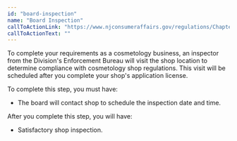 ```yaml
---
id: "board-inspection"
name: "Board Inspection"
callToActionLink: "https://www.njconsumeraffairs.gov/regulations/Chapter-28-Board-of-Cosmetology-and-Hairstyling.pdf"
callToActionText: ""
---
```


To complete your requirements as a cosmetology business, an inspector from the Division's Enforcement Bureau will visit the shop location to determine compliance with cosmetology shop regulations. This visit will be scheduled after you complete your shop's application license.
        
To complete this step, you must have:
- The board will contact shop to schedule the inspection date and time.

After you complete this step, you will have:
- Satisfactory shop inspection.
